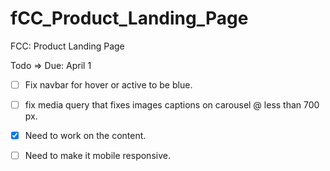 # fCC_Product_Landing_Page
FCC: Product Landing Page

Todo =>  Due: April 1
- [ ] Fix navbar for hover or active to be blue.
- [ ] fix media query that fixes images captions on carousel @ less than 700 px.
- [x] Need to work on the content. 
- [ ] Need to make it mobile responsive.
 

